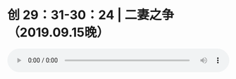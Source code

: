 # 创 29：31-30：24 | 二妻之争 （2019.09.15晚）

<audio style="width: 100%;" preload="false" controls controlslist="nodownload"><source src="http://file.simai.life/audio/mp3/old/27641.mp3" type="audio/mpeg">Your browser does not support the audio element.</audio>


